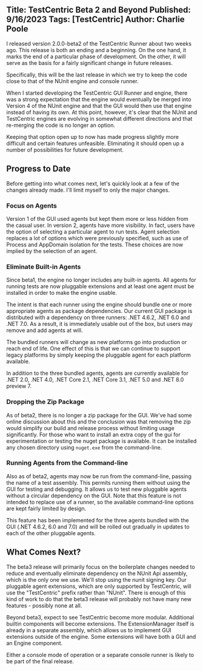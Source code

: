 Title: TestCentric Beta 2 and Beyond
Published: 9/16/2023
Tags: [TestCentric]
Author: Charlie Poole
---
I released version 2.0.0-beta2 of the TestCentric Runner about two weeks ago. This release is both an ending and a beginning. On the one hand, it marks the end of a particular phase of development. On the other, it will serve as the basis for a fairly significant change in future releases.

Specifically, this will be the last release in which we try to keep the code close to that of the NUnit engine and console runner.
<!--more-->
When I started developing the TestCentric GUI Runner and engine, there was a strong expectation that the engine would eventually be merged into Version 4 of the NUnit engine and that the GUI would then use that engine instead of having its own. At this point, however, it's clear that the NUnit and TestCentric engines are evolving in somewhat different directions and that re-merging the code is no longer an option. 

Keeping that option open up to now has made progress slightly more difficult and certain features unfeasible. Eliminating it should open up a number of possibilities for future development.

## Progress to Date

Before getting into what comes next, let's quickly look at a few of the changes already made. I'll limit myself to only the major changes.

### Focus on Agents

Version 1 of the GUI used agents but kept them more or less hidden from the casual user. In version 2, agents have more visibility. In fact, users have the option of selecting a particular agent to run tests. Agent selection replaces a lot of options which were previously specified, such as use of Process and AppDomain isolation for the tests. These choices are now implied by the selection of an agent.

### Eliminate Built-in Agents

Since beta1, the engine no longer includes any built-in agents. All agents for running tests are now pluggable extensions and at least one agent must be installed in order to make the engine usable.

The intent is that each runner using the engine should bundle one or more appropriate agents as package dependencies. Our current GUI package is distributed with a dependency on three runners: .NET 4.6.2, .NET 6.0 and .NET 7.0. As a result, it is immediately usable out of the box, but users may remove and add agents at will.

The bundled runners will change as new platforms go into production or reach end of life. One effect of this is that we can continue to support legacy platforms by simply keeping the pluggable agent for each platform available.

In addition to the three bundled agents, agents are currently available for .NET 2.0, .NET 4.0, .NET Core 2.1, .NET Core 3.1, .NET 5.0 and .NET 8.0 preview 7.

### Dropping the Zip Package

As of beta2, there is no longer a zip package for the GUI. We've had some online discussion about this and the conclusion was that removing the zip would simplify our build and release process without limiting usage significantly. For those who want to install an extra copy of the gui for experimentation or testing the nuget package is available. It can be installed any chosen directory using `nuget.exe` from the command-line.

### Running Agents from the Command-line

Also as of beta2, agents may now be run from the command-line, passing the name of a test assembly. This permits running them without using the GUI for testing and debugging. It allows us to test new pluggable agents without a circular dependency on the GUI. Note that this feature is not intended to replace use of a runner, so the available command-line options are kept fairly limited by design.

This feature has been implemented for the three agents bundled with the GUI (.NET 4.6.2, 6.0 and 7.0) and will be rolled out gradually in updates to each of the other pluggable agents.

## What Comes Next?

The beta3 release will primarily focus on the boilerplate changes needed to reduce and eventually eliminate dependency on the NUnit Api assembly, which is the only one we use. We'll stop using the nunit signing key. Our pluggable agent extensions, which are only supported by TestCentric, will use the "TestCentric" prefix rather than "NUnit". There is enough of this kind of work to do that the beta3 release will probably not have many new features - possibly none at all.

Beyond beta3, expect to see TestCentric become more modular. Additional builtin components will become extensions. The ExtensionManager itself is already in a separate assembly, which allows us to implement GUI extensions outside of the engine. Some extensions will have both a GUI and an Engine component.

Either a console mode of operation or a separate console runner is likely to be part of the final release.
